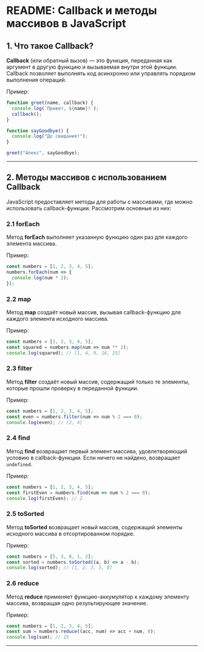 # README: Callback и методы массивов в JavaScript

## 1. Что такое Callback?

**Callback** (или обратный вызов) — это функция, переданная как аргумент в другую функцию и вызываемая внутри этой функции. Callback позволяет выполнять код асинхронно или управлять порядком выполнения операций.

Пример:
```javascript
function greet(name, callback) {
  console.log(`Привет, ${name}!`);
  callback();
}

function sayGoodbye() {
  console.log("До свидания!");
}

greet("Алекс", sayGoodbye);
```

---

## 2. Методы массивов с использованием Callback

JavaScript предоставляет методы для работы с массивами, где можно использовать callback-функции. Рассмотрим основные из них:

### 2.1 forEach
Метод **forEach** выполняет указанную функцию один раз для каждого элемента массива.

Пример:
```javascript
const numbers = [1, 2, 3, 4, 5];
numbers.forEach(num => {
  console.log(num * 2);
});
```

### 2.2 map
Метод **map** создаёт новый массив, вызывая callback-функцию для каждого элемента исходного массива.

Пример:
```javascript
const numbers = [1, 2, 3, 4, 5];
const squared = numbers.map(num => num ** 2);
console.log(squared); // [1, 4, 9, 16, 25]
```

### 2.3 filter
Метод **filter** создаёт новый массив, содержащий только те элементы, которые прошли проверку в переданной функции.

Пример:
```javascript
const numbers = [1, 2, 3, 4, 5];
const even = numbers.filter(num => num % 2 === 0);
console.log(even); // [2, 4]
```

### 2.4 find
Метод **find** возвращает первый элемент массива, удовлетворяющий условию в callback-функции. Если ничего не найдено, возвращает `undefined`.

Пример:
```javascript
const numbers = [1, 2, 3, 4, 5];
const firstEven = numbers.find(num => num % 2 === 0);
console.log(firstEven); // 2
```

### 2.5 toSorted
Метод **toSorted** возвращает новый массив, содержащий элементы исходного массива в отсортированном порядке.

Пример:
```javascript
const numbers = [5, 3, 8, 1, 2];
const sorted = numbers.toSorted((a, b) => a - b);
console.log(sorted); // [1, 2, 3, 5, 8]
```

### 2.6 reduce
Метод **reduce** применяет функцию-аккумулятор к каждому элементу массива, возвращая одно результирующее значение.

Пример:
```javascript
const numbers = [1, 2, 3, 4, 5];
const sum = numbers.reduce((acc, num) => acc + num, 0);
console.log(sum); // 15
```

---

